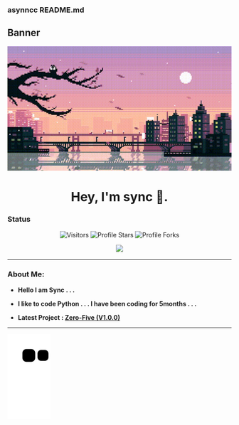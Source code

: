  ### asynncc README.md
  ## Banner
![Banner](https://github.com/asynncc/asynncc/blob/main/Config%20File%20Banner%20Upload.gif)

<h1 align="center">Hey, I'm sync 👋.</h1>

### Status
<p align="center"><img src="https://gpvc.arturio.dev/asynncc" alt="Visitors"></a>
<img src="https://img.shields.io/badge/dynamic/json?&label=Total%20Stars&color=bb2527&style=flat&style=for-the-badge&query=%24.stars&url=https://api.github-star-counter.workers.dev/user/asynncc" alt="Profile Stars"></a>
<img src="https://img.shields.io/badge/dynamic/json?&label=Total%20Forks&color=bb2527&style=flat&style=for-the-badge&query=%24.forks&url=https://api.github-star-counter.workers.dev/user/asynncc" alt="Profile Forks"></a>
<p align="center">  
<img src="https://github-readme-stats.vercel.app/api?username=asynncc&show_icons=true&theme=dark&count_private=true">
</p>

___
### About Me:
<p align="center">
  
* **Hello I am Sync . . .**

* **I like to code Python . . . I have been coding for 5months . . .**

* **Latest Project : [Zero-Five (V1.0.0)](https://github.com/asynncc/Zero-Five)**
</p>

___
<p align="center">
  
<img src="https://github.com/rafaballerini/rafaballerini/blob/output/github-contribution-grid-snake.svg" alt="sneke"></a>
</p>
